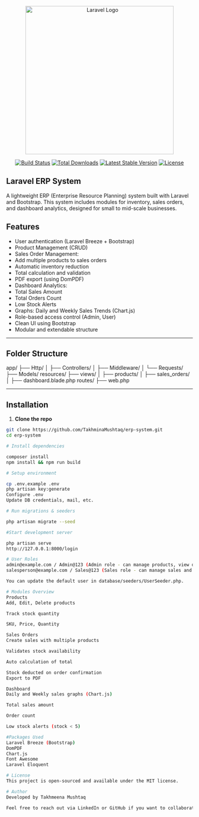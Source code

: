<p align="center"><a href="https://laravel.com" target="_blank"><img src="https://raw.githubusercontent.com/laravel/art/master/logo-lockup/5%20SVG/2%20CMYK/1%20Full%20Color/laravel-logolockup-cmyk-red.svg" width="400" alt="Laravel Logo"></a></p>

<p align="center">
<a href="https://github.com/laravel/framework/actions"><img src="https://github.com/laravel/framework/workflows/tests/badge.svg" alt="Build Status"></a>
<a href="https://packagist.org/packages/laravel/framework"><img src="https://img.shields.io/packagist/dt/laravel/framework" alt="Total Downloads"></a>
<a href="https://packagist.org/packages/laravel/framework"><img src="https://img.shields.io/packagist/v/laravel/framework" alt="Latest Stable Version"></a>
<a href="https://packagist.org/packages/laravel/framework"><img src="https://img.shields.io/packagist/l/laravel/framework" alt="License"></a>
</p>

## Laravel ERP System

A lightweight ERP (Enterprise Resource Planning) system built with Laravel and Bootstrap. This system includes modules for inventory, sales orders, and dashboard analytics, designed for small to mid-scale businesses.

##  Features

  -  User authentication (Laravel Breeze + Bootstrap)
  - Product Management (CRUD)
  - Sales Order Management:
  - Add multiple products to sales orders
  - Automatic inventory reduction
  - Total calculation and validation
  - PDF export (using DomPDF)
  - Dashboard Analytics:
  - Total Sales Amount
  - Total Orders Count
  - Low Stock Alerts
  - Graphs: Daily and Weekly Sales Trends (Chart.js)
  - Role-based access control (Admin, User)
  - Clean UI using Bootstrap
  - Modular and extendable structure

---

## Folder Structure
app/
├── Http/
│ ├── Controllers/
│ ├── Middleware/
│ └── Requests/
├── Models/
resources/
├── views/
│ ├── products/
│ ├── sales_orders/
│ ├── dashboard.blade.php
routes/
├── web.php

---

## Installation

1. **Clone the repo**
```bash
git clone https://github.com/TakhminaMushtaq/erp-system.git
cd erp-system

# Install dependencies

composer install
npm install && npm run build

# Setup environment

cp .env.example .env
php artisan key:generate
Configure .env
Update DB credentials, mail, etc.

# Run migrations & seeders

php artisan migrate --seed

#Start development server

php artisan serve
http://127.0.0.1:8000/login

# User Roles
admin@example.com / Admin@123 (Admin role - can manage products, view dashboard, etc.)
salesperson@example.com / Sales@123 (Sales role - can manage sales and view dashboard)

You can update the default user in database/seeders/UserSeeder.php.

# Modules Overview
Products
Add, Edit, Delete products

Track stock quantity

SKU, Price, Quantity

Sales Orders
Create sales with multiple products

Validates stock availability

Auto calculation of total

Stock deducted on order confirmation
Export to PDF

Dashboard
Daily and Weekly sales graphs (Chart.js)

Total sales amount

Order count

Low stock alerts (stock < 5)

#Packages Used
Laravel Breeze (Bootstrap)
DomPDF
Chart.js
Font Awesome
Laravel Eloquent

# License
This project is open-sourced and available under the MIT license.

# Author
Developed by Takhmeena Mushtaq

Feel free to reach out via LinkedIn or GitHub if you want to collaborate or contribute!
